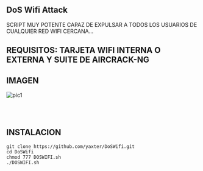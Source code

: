 ## DoS Wifi Attack
    
SCRIPT MUY POTENTE CAPAZ DE EXPULSAR A TODOS LOS USUARIOS DE CUALQUIER
RED WIFI CERCANA...

## REQUISITOS: TARJETA WIFI INTERNA O EXTERNA Y SUITE DE AIRCRACK-NG
            
            
 ## IMAGEN           
![pic1](https://i.ibb.co/xG371LP/Captura-de-pantalla-2020-09-22-01-09-14.png) 

<br /><br />

## INSTALACION

```
git clone https://github.com/yaxter/DoSWifi.git
cd DoSWifi
chmod 777 DOSWIFI.sh
./DOSWIFI.sh
```          
 
